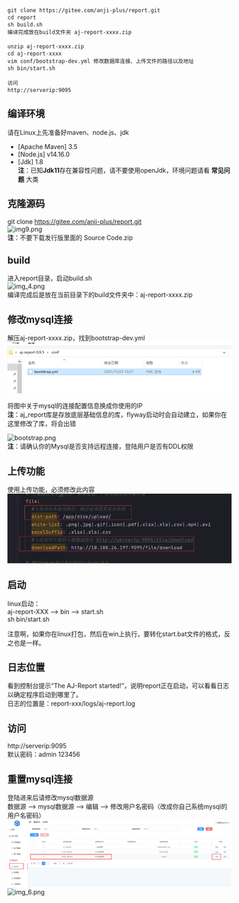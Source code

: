 ```
git clone https://gitee.com/anji-plus/report.git
cd report
sh build.sh
编译完成放在build文件夹 aj-report-xxxx.zip

unzip aj-report-xxxx.zip
cd aj-report-xxxx
vim conf/bootstrap-dev.yml 修改数据库连接、上传文件的路径以及地址
sh bin/start.sh

访问
http://serverip:9095
```

## 编译环境

请在Linux上先准备好maven、node.js、jdk

- [Apache Maven] 3.5 <br>
- [Node.js] v14.16.0 <br>
- [Jdk] 1.8 <br>
  **注**：已知**Jdk11**存在兼容性问题，请不要使用openJdk，环境问题请看 **常见问题** 大类 <br>

## 克隆源码

git clone https://gitee.com/anji-plus/report.git <br>
![img9.png](../picture/quickly/img_9.png) <br>
**注**：不要下载发行版里面的 Source Code.zip <br>

## build

进入report目录，启动build.sh <br>
![img_4.png](../picture/quickly/img_4.png) <br>
编译完成后是放在当前目录下的build文件夹中：aj-report-xxxx.zip <br>

## 修改mysql连接

解压aj-report-xxxx.zip，找到bootstrap-dev.yml <br>
![img_1.png](../picture/quickly/img_17.png) <br>

将图中关于mysql的连接配置信息换成你使用的IP <br>
**注**：aj_report库是存放底层基础信息的库，flyway启动时会自动建立，如果你在这里修改了库，将会出错 <br>

![bootstrap.png](../picture/quickly/img_2.png) <br>
**注**：请确认你的Mysql是否支持远程连接，登陆用户是否有DDL权限 <br>

## 上传功能

使用上传功能，必须修改此内容 <br>
![file.png](../picture/quickly/img_15.png)

## 启动

linux启动： <br>
aj-report-XXX --> bin --> start.sh <br>
sh bin/start.sh <br>

注意啊，如果你在linux打包，然后在win上执行，要转化start.bat文件的格式，反之也是一样。

## 日志位置

看到控制台提示“The AJ-Report started!”，说明report正在启动，可以看看日志以确定程序启动到哪里了。<br>
日志的位置是：report-xxx/logs/aj-report.log <br>

## 访问

http://serverip:9095 <br>
默认密码：admin 123456 <br>

## 重置mysql连接

登陆进来后请修改mysql数据源 <br>
数据源 --> mysql数据源 --> 编辑 --> 修改用户名密码（改成你自己系统mysql的用户名密码） <br>
![img](../picture/quickly/img_14.png) <br>
![img_6.png](../picture/quickly/img_6.png) <br>

